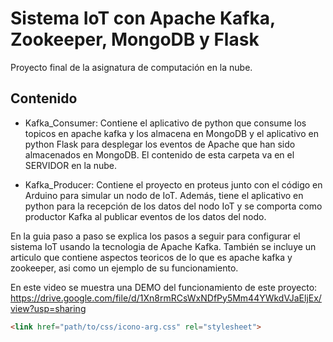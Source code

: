 # Sistema IoT con Apache Kafka, Zookeeper, MongoDB y Flask

Proyecto final de la asignatura de computación en la nube.

## Contenido

- Kafka_Consumer: Contiene el aplicativo de python que consume los topicos en apache kafka y los almacena en MongoDB y el aplicativo en python Flask para desplegar los eventos de Apache que han sido almacenados en MongoDB. El contenido de esta carpeta va en el SERVIDOR en la nube. 

- Kafka_Producer: Contiene el proyecto en proteus junto con el código en Arduino para simular un nodo de IoT. Además, tiene el aplicativo en python para la recepción de los datos del nodo IoT y se comporta como productor Kafka al publicar eventos de los datos del nodo.

En la guia paso a paso se explica los pasos a seguir para configurar el sistema IoT usando la tecnologia de Apache Kafka. También se incluye un articulo que contiene aspectos teoricos de lo que es apache kafka y zookeeper, asi como un ejemplo de su funcionamiento.

En este video se muestra una DEMO del funcionamiento de este proyecto: https://drive.google.com/file/d/1Xn8rmRCsWxNDfPy5Mm44YWkdVJaEljEx/view?usp=sharing

```html
<link href="path/to/css/icono-arg.css" rel="stylesheet">
```
